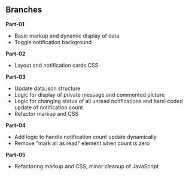 ## Branches

**Part-01**

- Basic markup and dynamic display of data
- Toggle notification background

**Part-02**

- Layout and notification cards CSS

**Part-03**

- Update data.json structure
- Logic for display of private message and commented picture
- Logic for changing status of all unread notifications and hard-coded update of notification count
- Refactor markup and CSS

**Part-04**

- Add logic to handle notification count update dynamically
- Remove "mark all as read" element when count is zero

**Part-05**

- Refactoring markup and CSS; minor cleanup of JavaScript
